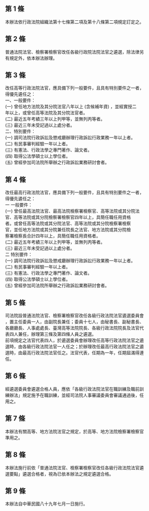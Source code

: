 第 1 條
-------
本辦法依行政法院組織法第十七條第二項及第十八條第二項規定訂定之。

第 2 條
-------
普通法院法官、檢察署檢察官改任各級行政院法院法官之遴選，除法律另  
有規定外，依本辦法辦理。

第 3 條
-------
改任高等行政法院法官，應具備下列一般要件，且具有特別要件之一者，  
得優先遴任之：  
一、一般要件：  
 (一) 曾任地方法院及其分院法官八年以上 (含候補年資) ，並經實授二  
      年以上，或曾任高等法院及其分院法官者。  
 (二) 最近五年考績三年以上列甲等，並無列丙等者。  
 (三) 最近三年未受記過以上處分者。  
二、特別要件：  
 (一) 調司法院行政訴訟及懲戒廳辦理行政訴訟行政業務一年以上者。  
 (二) 有民事審判經驗一年以上者。  
 (三) 有憲法、行政法學之專門著作、論文者。  
 (四) 取得公法學碩士以上學位者。  
 (五) 曾經參加司法院所舉辦之行政訴訟業務研討會者。

第 4 條
-------
改任最高行政法院法官，應具備下列一般要件，且具有特別要件之一者，  
得優先遴任之：  
一  一般要件：  
 (一) 曾任最高法院法官、最高法院檢察署檢察官、高等法院或其分院法  
      官、高等法院或其分院檢察署檢察官四年以上，具簡任職任用資格  
      者。或曾任高等法院或其分院法官、高等法院或其分院檢察署檢察  
      官，並任地方法院或其分院兼任院長之法官、地方法院或其分院檢  
      察署檢察長合計四年以上，具簡任職任用資格者。  
 (二) 最近五年考績三年以上列甲等，並無列丙等者。  
 (三) 最近三年未受記過以上處分者。  
二  特別要件：  
 (一) 調司法院行政訴訟及懲戒廳辦理行政訴訟行政業務一年以上者。  
 (二) 有民事審判經驗一年以上者。  
 (三) 有憲法、行政法學之專門著作、論文者。  
 (四) 取得公法學碩士以上學位者。  
 (五) 曾經參加司法院所舉辦之行政訴訟業務研討會者。

第 5 條
-------
司法院設普通法院法官、檢察署檢察官改任各級行政法院法官遴選委員會  
，置主任委員一人，由副院長兼任；委員十七人，由秘書長、副秘書長、  
各廳廳長、人事處處長、臺灣高等法院院長、各級行政法院院長及法官代  
表四人兼任，辦理第三條及第四條人員之遴選。  
前項規定之法官代表四人，於遴選委員會辦理改任高等行政法院法官之遴  
選時，由各級行政法院法官一人任之；於辦理改任最高行政法院法官之遴  
選時，由最高行政法院法官任之。法官代表，任期為一年，任期屆滿得連  
任。

第 6 條
-------
經遴選委員會遴選合格人員，應依「各級行政法院法官在職訓練及職前訓  
練辦法」規定施予在職訓練，並經司法院人事審議委員會審議通過後，任  
用之。

第 7 條
-------
本辦法有關高等、地方法院法官之規定，於高等、地方法院檢察署檢察官  
準用之。

第 8 條
-------
本辦法施行前依「普通法院法官、檢察署檢察官改任各級行政法院法官遴  
選要點」遴選合格者，視為已依本辦法之規定遴選合格。

第 9 條
-------
本辦法自中華民國八十九年七月一日施行。

